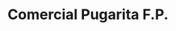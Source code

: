 ---
title: "Comercial Pugarita F.P."
url: /ciudad-guayana-puerto-ordaz/comercial-pugarita-f-p/
shop: lavandería
---